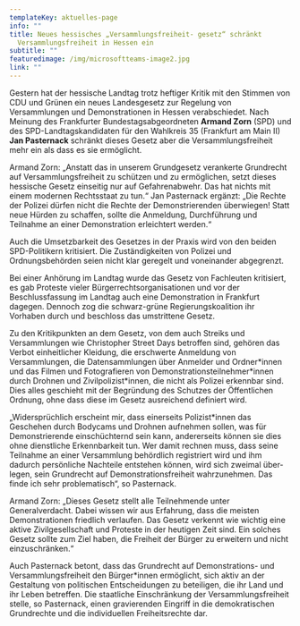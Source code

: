 ```yaml
---
templateKey: aktuelles-page
info: ""
title: Neues hessisches „Versammlungsfreiheit- gesetz“ schränkt
  Versammlungsfreiheit in Hessen ein
subtitle: ""
featuredimage: /img/microsoftteams-image2.jpg
link: ""
---
```

Gestern hat der hessische Landtag trotz heftiger Kritik mit den Stimmen von CDU und Grünen ein neues Landesgesetz zur Regelung von Versammlungen und Demonstra­tionen in Hessen verabschiedet. Nach Meinung des Frankfurter Bundes­tagsabge­ord­ne­ten **Armand Zorn** (SPD) und des SPD-Landtagskandidaten für den Wahlkreis 35 (Frankfurt am Main II) **Jan Pasternack** schränkt dieses Gesetz aber die Versamm­lungs­freiheit mehr ein als dass es sie ermöglicht.

Armand Zorn: „Anstatt das in unserem Grundgesetz verankerte Grundrecht auf Versamm­lungsfreiheit zu schützen und zu ermöglichen, setzt dieses hessische Gesetz einseitig nur auf Gefahrenabwehr. Das hat nichts mit einem modernen Rechts­staat zu tun.“ Jan Pasternack ergänzt: „Die Rechte der Polizei dürfen nicht die Rechte der Demon­strierenden überwiegen! Statt neue Hürden zu schaffen, sollte die Anmeldung, Durchführung und Teilnahme an einer Demonstration erleichtert werden.“

Auch die Umsetzbarkeit des Gesetzes in der Praxis wird von den beiden SPD-Politi­kern kritisiert. Die Zuständigkeiten von Polizei und Ordnungsbehörden seien nicht klar geregelt und voneinander abgegrenzt. 

Bei einer Anhörung im Landtag wurde das Gesetz von Fachleuten kritisiert, es gab Proteste vieler Bürgerrechtsorganisationen und vor der Beschlussfassung im Land­tag auch eine Demonstration in Frankfurt dagegen. Dennoch zog die schwarz-grüne Regierungskoalition ihr Vorhaben durch und beschloss das umstrittene Gesetz.

Zu den Kritikpunkten an dem Gesetz, von dem auch Streiks und Versammlungen wie Christopher Street Days betroffen sind, gehören das Verbot einheitlicher Kleidung, die erschwerte Anmeldung von Versammlungen, die Datensammlungen über Anmelder und Ordner\*innen und das Filmen und Fotografieren von Demonstrations­teilneh­mer\*innen durch Drohnen und Zivilpolizist*innen, die nicht als Polizei erkennbar sind. Dies alles geschieht mit der Begründung des Schutzes der Öffentlichen Ordnung, ohne dass diese im Gesetz ausreichend definiert wird.

„Widersprüchlich erscheint mir, dass einerseits Polizist*innen das Geschehen durch Bodycams und Drohnen aufnehmen sollen, was für Demonstrierende einschüchternd sein kann, andererseits können sie dies ohne dienstliche Erkennbarkeit tun. Wer damit rechnen muss, dass seine Teilnahme an einer Versammlung behördlich registriert wird und ihm dadurch persönliche Nachteile entstehen können, wird sich zweimal über­legen, sein Grundrecht auf Demonstrationsfreiheit wahrzunehmen. Das finde ich sehr problematisch“, so Pasternack.

Armand Zorn: „Dieses Gesetz stellt alle Teilnehmende unter Generalverdacht. Dabei wissen wir aus Erfahrung, dass die meisten Demonstrationen friedlich verlaufen. Das Gesetz verkennt wie wichtig eine aktive Zivilgesellschaft und Proteste in der heutigen Zeit sind. Ein solches Gesetz sollte zum Ziel haben, die Freiheit der Bürger zu erweitern und nicht einzuschränken.“  

Auch Pasternack betont, dass das Grundrecht auf Demonstrations- und Versamm­lungs­­­freiheit den Bürger*innen ermöglicht, sich aktiv an der Gestaltung von politischen Entscheidungen zu beteiligen, die ihr Land und ihr Leben betreffen. Die staatliche Einschränkung der Versammlungsfreiheit stelle, so Pasternack, einen gravierenden Eingriff in die demokratischen Grundrechte und die individuellen Freiheits­rechte dar.